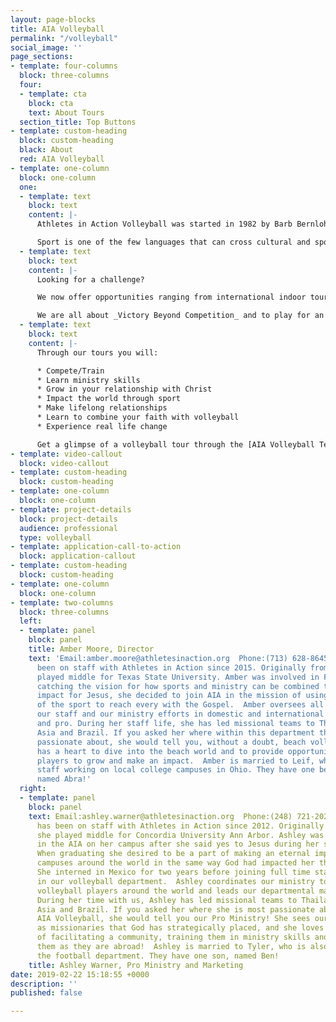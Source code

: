 ```yaml
---
layout: page-blocks
title: AIA Volleyball
permalink: "/volleyball"
social_image: ''
page_sections:
- template: four-columns
  block: three-columns
  four:
  - template: cta
    block: cta
    text: About Tours
  section_title: Top Buttons
- template: custom-heading
  block: custom-heading
  black: About
  red: AIA Volleyball
- template: one-column
  block: one-column
  one:
  - template: text
    block: text
    content: |-
      Athletes in Action Volleyball was started in 1982 by Barb Bernlohr and Bobby Herron. The first women’s team was sent out that same year, traveling to Japan. Up until the last few years, the focus of AIA Volleyball has been to send our teams internationally, which has led us all over the globe to countries in Latin America, Africa, Europe and Asia. We understand the hunger athletes have to learn and to go out and see the world. From this hunger, tours and projects were born to challenge and provide space for those athletes to learn, grow and go.

      Sport is one of the few languages that can cross cultural and spoken language barriers. This common language of volleyball gives us the ability to open doors, build bridges and change lives all over the country and the world. It’s impact goes well beyond the scoreboard. AIA Volleyball is committed to seeking God’s leading, looking to maximize the impact in the locations we travel to, and investing wholly into the participants on our tours.
  - template: text
    block: text
    content: |-
      Looking for a challenge?

      We now offer opportunities ranging from international indoor tours, to beach tours, to pro communities and retreats. Within all of our opportunities two things remain very important to us: To offer quality volleyball training from highly qualified coaches and trainers who will invest in you on the court. And to see you as the _Total Athlete/Coach_ (physical, mental and spiritual) that you are, therefore, offering high quality training to you off the court in ministry skills and in your walk with Christ.

      We are all about _Victory Beyond Competition_ and to play for an _Audience of One!!!_
  - template: text
    block: text
    content: |-
      Through our tours you will:

      * Compete/Train
      * Learn ministry skills
      * Grow in your relationship with Christ
      * Impact the world through sport
      * Make lifelong relationships
      * Learn to combine your faith with volleyball
      * Experience real life change

      Get a glimpse of a volleyball tour through the [AIA Volleyball Team Blog](http://teamblogs.athletesinaction.org/section/global-sports/volleyball)
- template: video-callout
  block: video-callout
- template: custom-heading
  block: custom-heading
- template: one-column
  block: one-column
- template: project-details
  block: project-details
  audience: professional
  type: volleyball
- template: application-call-to-action
  block: application-callout
- template: custom-heading
  block: custom-heading
- template: one-column
  block: one-column
- template: two-columns
  block: three-columns
  left:
  - template: panel
    block: panel
    title: Amber Moore, Director
    text: 'Email:amber.moore@athletesinaction.org  Phone:(713) 628-8645   Amber has
      been on staff with Athletes in Action since 2015. Originally from Houston, she
      played middle for Texas State University. Amber was involved in FCA and after
      catching the vision for how sports and ministry can be combined to make a huge
      impact for Jesus, she decided to join AIA in the mission of using the language
      of the sport to reach every with the Gospel.  Amber oversees all of AIA Volleyball:
      our staff and our ministry efforts in domestic and international beach, indoor
      and pro. During her staff life, she has led missional teams to Thailand, Central
      Asia and Brazil. If you asked her where within this department that she is most
      passionate about, she would tell you, without a doubt, beach volleyball! She
      has a heart to dive into the beach world and to provide opportunities for beach
      players to grow and make an impact.  Amber is married to Leif, who is also on
      staff working on local college campuses in Ohio. They have one beautiful daughter,
      named Abra!'
  right:
  - template: panel
    block: panel
    text: Email:ashley.warner@athletesinaction.org  Phone:(248) 721-2024   Ashley
      has been on staff with Athletes in Action since 2012. Originally from Michigan,
      she played middle for Concordia University Ann Arbor. Ashley was heavily involved
      in the AIA on her campus after she said yes to Jesus during her second year.
      When graduating she desired to be a part of making an eternal impact on other
      campuses around the world in the same way God had impacted her through AIA.
      She interned in Mexico for two years before joining full time staff with AIA
      in our volleyball department.  Ashley coordinates our ministry to professional
      volleyball players around the world and leads our departmental marketing efforts.
      During her time with us, Ashley has led missional teams to Thailand, Central
      Asia and Brazil. If you asked her where she is most passionate about within
      AIA Volleyball, she would tell you our Pro Ministry! She sees our pro players
      as missionaries that God has strategically placed, and she loves to be a part
      of facilitating a community, training them in ministry skills and encouraging
      them as they are abroad!  Ashley is married to Tyler, who is also on staff in
      the football department. They have one son, named Ben!
    title: Ashley Warner, Pro Ministry and Marketing
date: 2019-02-22 15:18:55 +0000
description: ''
published: false

---
```


